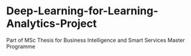 # Deep-Learning-for-Learning-Analytics-Project
Part of MSc Thesis for Business Intelligence and Smart Services Master Programme
